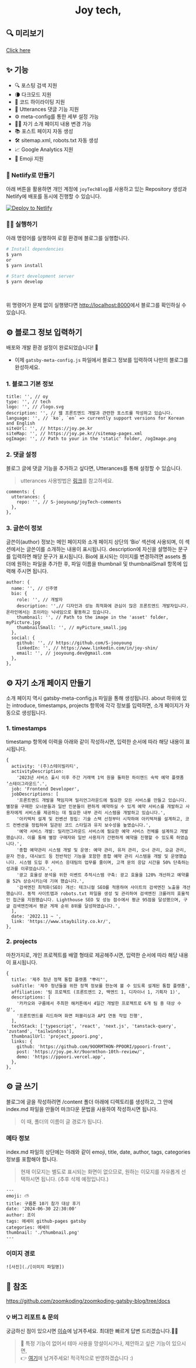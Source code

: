 <h1 align="center">
  Joy tech,
</h1>

## 🔍 미리보기

[Click here](https://s-jooyoung.github.io/)

## ✨ 기능

- 🔍 포스팅 검색 지원
- 🌘 다크모드 지원
- 💅 코드 하이라이팅 지원
- 💬 Utterances 댓글 기능 지원
- ⚙️ meta-config를 통한 세부 설정 가능
- 👨‍💻 자기 소개 페이지 내용 변경 가능
- 📚 포스트 페이지 자동 생성
- 🛠 sitemap.xml, robots.txt 자동 생성
- 📈 Google Analytics 지원
- 🧢 Emoji 지원

### 🔧 Netlify로 만들기

아래 버튼을 활용하면 개인 계정에 `joyTechBlog`를 사용하고 있는 Repository 생성과 Netlify에 배포를 동시에 진행할 수 있습니다.

[![Deploy to Netlify](https://www.netlify.com/img/deploy/button.svg)](https://app.netlify.com/start/deploy?repository=https://github.com/S-jooyoung/joyTechBlog)

### 🏃‍♀️ 실행하기

아래 명령어를 실행하여 로컬 환경에 블로그를 실행합니다.

```bash
# Install dependencies
$ yarn
or
$ yarn install

# Start development server
$ yarn develop
```

<br/>

위 명령어가 문제 없이 실행됐다면 [http://localhost:8000](http://localhost:8000)에서 블로그를 확인하실 수 있습니다.

## ⚙️ 블로그 정보 입력하기

배포와 개발 환경 설정이 완료되었습니다! 🙌
- 이제 `gatsby-meta-config.js` 파일에서 블로그 정보를 입력하여 나만의 블로그를 완성하세요.

### 1. 블로그 기본 정보
```shell
title: '', // oy
type: '', // tech
logo: '', // /logo.svg
description: '', // 웹 프론트엔드 개발과 관련한 포스트를 작성하고 있습니다.
language: '', // `ko`, `en` => currently support versions for Korean and English
siteUrl: '', // https://joy.pe.kr
siteMap: '', // https://joy.pe.kr//sitemap-pages.xml
ogImage: '', // Path to your in the 'static' folder, /ogImage.png
```

### 2. 댓글 설정
블로그 글에 댓글 기능을 추가하고 싶다면, Utterances를 통해 설정할 수 있습니다.
> utterances 사용방법은 [링크](https://utteranc.es/)를 참고하세요.
```shell
comments: {
  utterances: {
    repo: '', // S-jooyoung/joyTech-comments
  },
},
```

### 3. 글쓴이 정보
글쓴이(author) 정보는 메인 페이지와 소개 페이지 상단의 ‘Bio’ 섹션에 사용되며, 이 섹션에서는 글쓴이를 소개하는 내용이 표시됩니다. description에 자신을 설명하는 문구를 입력하면 해당 문구가 표시됩니다. Bio에 표시되는 이미지를 변경하려면 assets 폴더에 원하는 파일을 추가한 후, 파일 이름을 thumbnail 및 thumbnailSmall 항목에 입력해 주시면 됩니다.
```shell
author: {
  name: '', // 신주영
  bio: {
    role: '', // 개발자
    description: '',// 디자인과 성능 최적화에 관심이 많은 프론트엔드 개발자입니다. 온라인에서는 조이라는 닉네임으로 활동하고 있습니다.
    thumbnail: '', // Path to the image in the 'asset' folder, myPicture.jpg
    thumbnailSmall: '', // myPicture_small.jpg
  },
  social: {
    github: '', // https://github.com/S-jooyoung
    linkedIn: '', // https://www.linkedin.com/in/joy-shin/
    email: '', // jooyoung.dev@gmail.com
  },
},
```

## ⚙️ 자기 소개 페이지 만들기
소개 페이지 역시 gatsby-meta-config.js 파일을 통해 생성됩니다. about 하위에 있는 introduce, timestamps, projects 항목에 각각 정보를 입력하면, 소개 페이지가 자동으로 생성됩니다.

### 1. timestamps
timestamp 항목에 이력을 아래와 같이 작성하시면, 입력한 순서에 따라 해당 내용이 표시됩니다.
```shell
{
  activity: '(주)스테이빌리티',
  activityDescription:
    '2023년 서비스 출시 이후 주간 거래액 1억 원을 돌파한 하이엔드 숙박 예약 플랫폼 ‘스테이그라운드’.',
  job: 'Frontend Developer',
  jobDescriptions: [
    '프론트엔드 개발을 책임지며 밀리언그라운드에 필요한 모든 서비스를 만들고 있습니다. 별장을 구매한 오너분들과 일반 인분들이 편하게 예약하실 수 있게 예약 서비스를 개발하고 사용자에게 서비스를 제공하는 데 필요한 내부 관리 시스템을 개발하고 있습니다.',
    '아키텍처 설계 및 컨벤션 정립: 기술 스택 선정부터 시작하여 아키텍처를 설계하고, 코드 컨벤션을 정립하여 일관된 코드 스타일과 유지 보수성을 높였습니다.',
    '예약 서비스 개발: 밀리언그라운드 서비스에 필요한 예약 서비스 전체를 설계하고 개발했습니다. 이를 통해 별장 구매자와 일반 사용자가 간편하게 예약을 진행할 수 있도록 하였습니다.',
    '종합 예약관리 시스템 개발 및 운영: 예약 관리, 유저 관리, 오너 관리, 요금 관리, 문자 전송, 대시보드 등 전반적인 기능을 포함한 종합 예약 관리 시스템을 개발 및 운영했습니다. 시스템 도입 후 서비스 응대팀의 업무를 줄이며, 고객 문의 응답 시간을 50% 단축하는 성과를 이루었습니다.',
    '광고 효율성 분석을 위한 이벤트 추적시스템 구축: 광고 효율을 120% 개선하고 예약률을 52% 상승시키는데 기여 했습니다.',
    '검색엔진 최적화(SEO) 개선: 테크니컬 SEO를 적용하여 사이트의 검색엔진 노출을 개선했습니다. 동적 사이트맵과 robots.txt 파일을 생성 및 관리하여 검색엔진 크롤러의 효율적인 접근을 지원했습니다. Lighthouse SEO 및 성능 점수에서 평균 95점을 달성했으며, 구글 검색엔진에서 평균 게재 순위 8위를 달성하였습니다.',
  ],
  date: '2022.11 ~ ',
  link: 'https://www.staybility.co.kr/',
},
```
### 2. projects
마찬가지로, 개인 프로젝트를 배열 형태로 제공해주시면, 입력한 순서에 따라 해당 내용이 표시됩니다.
```shell
{
  title: '제주 청년 정책 통합 플랫폼 "뿌리"',
  subTitle: '제주 청년들을 위한 정책 정보를 한눈에 볼 수 있도록 설계된 통합 플랫폼',
  affiliation: '팀 프로젝트 (프론트엔드 2, 백엔드 1, 디자이너 1, 기획자 1)',
  descriptions: [
    '카카오와 구름에서 주최한 해커톤에서 4일간 개발한 프로젝트로 6개 팀 중 대상 수상',
    '프론트엔드를 리드하며 화면 퍼블리싱과 API 연동 작업 진행',
  ],
  techStack: ['typescript', 'react', 'next.js', 'tanstack-query', 'zustand', 'tailwindcss'],
  thumbnailUrl: 'project_ppoori.png',
  links: {
    github: 'https://github.com/9OORMTHON-PPOORI/ppoori-front',
    post: 'https://joy.pe.kr/9oormthon-10th-review/',
    demo: 'https://ppoori.vercel.app',
  },
},
```

## ⚙️ 글 쓰기
블로그에 글을 작성하려면 /content 폴더 아래에 디렉토리를 생성하고, 그 안에 index.md 파일을 만들어 마크다운 문법을 사용하여 작성하시면 됩니다.
> 이 때, 폴더의 이름이 글 경로가 됩니다.

### 메타 정보
index.md 파일의 상단에는 아래와 같이 emoji, title, date, author, tags, categories 정보를 포함해야 합니다.
> 현재 이모지는 별도로 표시되는 화면이 없으므로, 원하는 이모지를 자유롭게 선택하시면 됩니다. (추후 삭제 예정입니다.)
```shell
---
emoji: ⛅️
title: 구름톤 10기 참가 대상 후기
date: '2024-06-30 22:30:00'
author: 조이
tags: 에세이 github-pages gatsby
categories: 에세이
thumbnail: './thumbnail.png'
---
```

### 이미지 경로
```shell
![사진](./[이미지 파일명])
```

## 👋 참조

https://github.com/zoomkoding/zoomkoding-gatsby-blog/tree/docs

### 💡 버그 리포트 & 문의

궁금하신 점이 있으시면 [이슈](https://github.com/S-jooyoung/joyTechBlog/issues/new)에 남겨주세요. 최대한 빠르게 답변 드리겠습니다.🙋‍♂️

> 🤔 특정 기능이 없어서 테마 사용을 망설이시거나, 제안하고 싶은 기능이 있으시면,  
> 👉 [여기](https://github.com/S-jooyoung/joyTechBlog/issues)에 남겨주세요! 적극적으로 반영하겠습니다 :)
